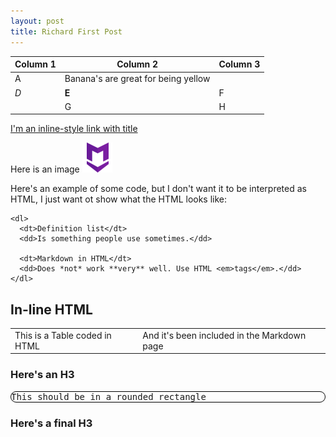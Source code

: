 ```yaml
---
layout: post
title: Richard First Post
---
```



| Column 1 | Column 2 | Column 3 |
| --- | --- | --- |
| A | Banana's are great for being yellow ||
| *D* | **E** | F |
|| G | H |


[I'm an inline-style link with title](https://www.google.com "Google's Homepage")

Here is an image
![alt text](https://github.com/adam-p/markdown-here/raw/master/src/common/images/icon48.png "Logo Title Text 1")

Here's an example of some code, but I don't want it to be interpreted as HTML, I just want ot show what the HTML looks like:

```
<dl>
  <dt>Definition list</dt>
  <dd>Is something people use sometimes.</dd>

  <dt>Markdown in HTML</dt>
  <dd>Does *not* work **very** well. Use HTML <em>tags</em>.</dd>
</dl>
```

## In-line HTML

<table>
<tr>
<td>This is a Table coded in HTML</td><td>And it's been included in the Markdown page</td>
</tr>
</table>

### Here's an H3

<pre style="border:solid 1px black; border-radius:4em;">
This should be in a rounded rectangle
</pre>

### Here's a final H3


